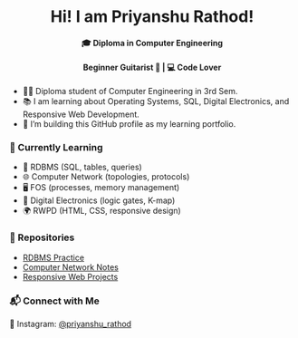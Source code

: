 <h1 align="center">Hi! I am Priyanshu Rathod!</h1>
<h4 align="center">🎓 Diploma in Computer Engineering</h4>
<h4 align="center">Beginner Guitarist 🎸 | 💻 Code Lover</h4>

<ul>
  <li>👨‍🎓 Diploma student of Computer Engineering in 3rd Sem.</li>
  <li>📚 I am learning about Operating Systems, SQL, Digital Electronics, and Responsive Web Development.</li>
  <li>🎯 I’m building this GitHub profile as my learning portfolio.</li>
</ul>

<h3>📘 Currently Learning</h3>
<ul>
  <li>💾 RDBMS (SQL, tables, queries)</li>
  <li>🌐 Computer Network (topologies, protocols)</li>
  <li>🖥️ FOS (processes, memory management)</li>
  <li>🔌 Digital Electronics (logic gates, K-map)</li>
  <li>🌍 RWPD (HTML, CSS, responsive design)</li>
</ul>

<h3>📂 Repositories</h3>
<ul>
  <li><a href="https://github.com/yourusername/computer-engineering-rdbms">RDBMS Practice</a></li>
  <li><a href="https://github.com/yourusername/computer-engineering-computer-network">Computer Network Notes</a></li>
  <li><a href="https://github.com/yourusername/computer-engineering-rwpd">Responsive Web Projects</a></li>
</ul>

<h3>📬 Connect with Me</h3>

<p>
  📸 Instagram: <a href="https://www.instagram.com/guitar_addicted88/">@priyanshu_rathod</a>
</p>
